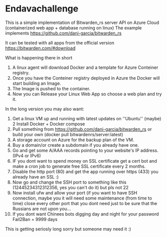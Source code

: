 # Endavachallenge

This is a simple implementation of Bitwarden_rs server API on Azure Cloud (containerized web app + database running on linux)
The example implements https://github.com/dani-garcia/bitwarden_rs

It can be tested with all apps from the official version https://bitwarden.com/#download

What is happening there in short
1. A linux agent will download Docker and a template for Azure Conteiner registry.
2. Once you have the Conteiner registry deployed in Azure the Docker will start building an Image.
3. The Image is pushed to the container.
4. Now you can Release your Linux Web App so choose a web plan and try it.

In the long version you may also want:
1. Get a linux VM up and running with latest updates on ''Ubuntu'' (maybe)
2  Install Docker + Docker compose
3. Pull something from https://github.com/dani-garcia/bitwarden_rs or build your own (docker pull bitwardenrs/server:latest)
4. A storage account on Azure for the backup plan of the VM.
5. Buy a domain/or create a subdomain if you already have one.
6. Go and get some A/AAA records pointing to your website's IP address. (IPv4 or IPv6)
7. IF you dont want to spend money on SSL certificate get a cert bot and make a cron job to generate free SSL certificate every 2 months.
8. Disable the http port (80) and get the app running over https (433) you already have an SSL :)
9. Now go and change the SSH port to something like this (12445234312312356, yes you can't do it) but pls not 22
10. Now install ufw and allow your port (if you want to have SSH connection, maybe you it will need some maintenance (from time to time) close every other port that you dont need just to be sure that the Russians are not upon you...
11. If you dont want Chinees bots digging day and night for your password Fail2Ban = 9999 days

This is getting seriosly long sorry but someone may need it :)
